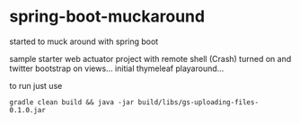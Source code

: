 spring-boot-muckaround
======================

started to muck around with spring boot

sample starter web actuator project 
with remote shell (Crash) turned on and 
twitter bootstrap on views...
initial thymeleaf playaround...

to run just use 

```
gradle clean build && java -jar build/libs/gs-uploading-files-0.1.0.jar
```
